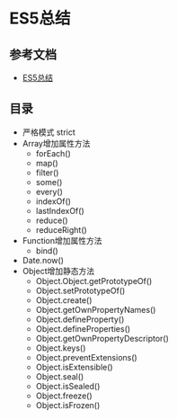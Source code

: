 # ES5总结

## 参考文档
- [ES5总结](https://www.jianshu.com/p/febf41a8dc13)

## 目录
- 严格模式 strict
- Array增加属性方法
  - forEach()
  - map()
  - filter()
  - some()
  - every()
  - indexOf()
  - lastIndexOf()
  - reduce()
  - reduceRight()
- Function增加属性方法
  - bind()
- Date.now()
- Object增加静态方法
  - Object.Object.getPrototypeOf()
  - Object.setPrototypeOf()
  - Object.create()
  - Object.getOwnPropertyNames()
  - Object.defineProperty()
  - Object.defineProperties()
  - Object.getOwnPropertyDescriptor()
  - Object.keys()
  - Object.preventExtensions()
  - Object.isExtensible()
  - Object.seal()
  - Object.isSealed()
  - Object.freeze()
  - Object.isFrozen()
